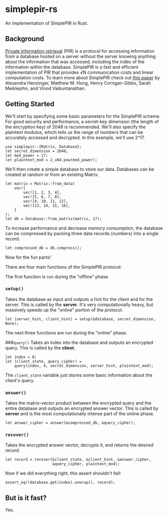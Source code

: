 # simplepir-rs
An implementation of SimplePIR in Rust. 

## Background
[Private information retrieval](https://en.wikipedia.org/wiki/Private_information_retrieval)
(PIR) is a protocol for accessing information from a database hosted on a
server without the server knowing anything about the information that was
accessed, including the index of the information within the database. SimplePIR
is a fast and efficient implementation of PIR that provides √N communication
costs and linear computation costs. To learn more about SimplePIR check out
[this paper](https://eprint.iacr.org/2022/949) by Alexandra Henzinger, Matthew
M. Hong, Henry Corrigan-Gibbs, Sarah Meiklejohn, and Vinod Vaikuntanathan.

## Getting Started
We'll start by specifying some basic parameters for the SimplePIR scheme. For
good security and performance, a secret-key dimension (the length of the
encryption key) of 2048 is recommended. We'll also specify the plaintext
modulus, which tells us the range of numbers that can be accurately accessed
and decrypted. In this example, we'll use 2^17.
```
use simplepir::{Matrix, Database};
let secret_dimension = 2048;
let mod_power = 17;
let plaintext_mod = 2_u64.pow(mod_power);
```
We'll then create a simple database to store our data. Databases can be created
at random or from an existing Matrix.
```
let matrix = Matrix::from_data(
    vec![
        vec![1, 2, 3, 4],
        vec![5, 6, 7, 8],
        vec![9, 10, 11, 12],
        vec![13, 14, 15, 16],
    ]
);
let db = Database::from_matrix(matrix, 17);

```
To increase performance and decrease memory consumption, the database can be
compressed by packing three data records (numbers) into a single record.

```
let compressed_db = db.compress();

```
Now for the fun parts!

There are four main functions of the SimplePIR protocol:


The first function is run during the "offline" phase.

### `setup()`
Takes the database as input and outputs a hint for the client and for the
server. This is called by the **server**. It's very computationally heavy, but
massively speeds up the "online" portion of the protocol.

```
let (server_hint, client_hint) = setup(&database, secret_dimension, None);
```

The next three functions are run during the "online" phase.

###`query()`
Takes an index into the database and outputs an encrypted query. This is called
by the **client**.


```
let index = 0;
let (client_state, query_cipher) =
    query(index, 4, secret_dimension, server_hint, plaintext_mod);

```
The `client_state` variable just stores some basic information about the
client's query. 


### `answer()`
Takes the matrix-vector product between the encrypted query and the entire
database and outputs an encrypted answer vector. This is called by **server**
and is the most computationally intense part of the online phase.

```
let answer_cipher = answer(&compressed_db, &query_cipher);
```

### `recover()`
Takes the encrypted answer vector, decrypts it, and returns the desired record.

```
let record = recover(&client_state, &client_hint, &answer_cipher,
                     &query_cipher, plaintext_mod);
```

Now if we did everything right, this assert shouldn't fail!
```
assert_eq!(database.get(index).unwrap(), record);
```


## But is it fast?
Yes.

